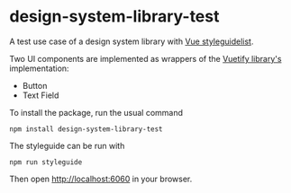 # design-system-library-test

A test use case of a design system library with [Vue styleguidelist](https://vue-styleguidist.github.io).

Two UI components are implemented as wrappers of the [Vuetify library's](https://vuetifyjs.com/en/) implementation:
* Button
* Text Field

To install the package, run the usual command
```
npm install design-system-library-test
```

The styleguide can be run with
```
npm run styleguide
```
Then open [http://localhost:6060](http://localhost:6060) in your browser.
